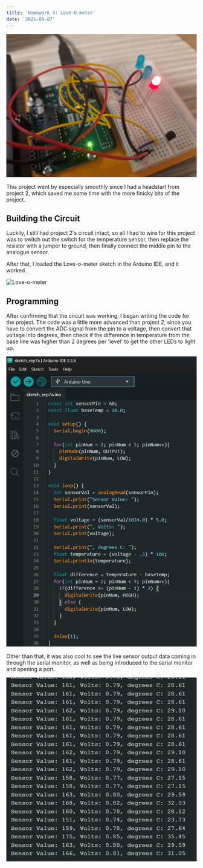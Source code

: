 ```yaml
---
title: 'Homework 3: Love-O-meter'
date: '2025-09-07'
---
```


![Homework 3 project](/assets/HW3/HW3.jpg)

This project went by especially smoothly since I had a headstart from project 2, which saved me some time with the more finicky bits of the project.

## Building the Circuit

Luckily, I still had project 2's circuit intact, so all I had to wire for this project was to switch out the switch for the temperature sensor, then replace the resistor with a jumper to ground, then finally connect the middle pin to the analogue sensor. 

After that, I loaded the Love-o-meter sketch in the Arduino IDE, and it worked.

![Love-o-meter](/assets/HW3/Love-o-meter.gif)

## Programming

After confirming that the circuit was working, I began writing the code for the project. The code was a little more advanced than project 2, since you have to convert the ADC signal from the pin to a voltage, then convert that voltage into degrees, then check if the difference in temperature from the base line was higher than 2 degrees per 'level' to get the other LEDs to light up.

![Love-o-meter code](/assets/HW3/program.png)

Other than that, it was also cool to see the live sensor output data coming in through the serial monitor, as well as being introduced to the serial monitor and opening a port.

![Love-o-meter serial monitor](/assets/HW3/temps.png)
